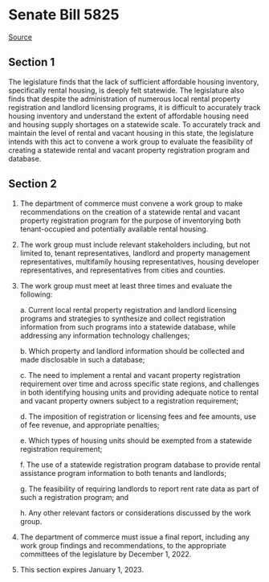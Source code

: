 # Senate Bill 5825

[Source](http://lawfilesext.leg.wa.gov/biennium/2021-22/Xml/Bills/Senate%20Bills/5825.xml)
## Section 1
The legislature finds that the lack of sufficient affordable housing inventory, specifically rental housing, is deeply felt statewide. The legislature also finds that despite the administration of numerous local rental property registration and landlord licensing programs, it is difficult to accurately track housing inventory and understand the extent of affordable housing need and housing supply shortages on a statewide scale. To accurately track and maintain the level of rental and vacant housing in this state, the legislature intends with this act to convene a work group to evaluate the feasibility of creating a statewide rental and vacant property registration program and database.


## Section 2
1. The department of commerce must convene a work group to make recommendations on the creation of a statewide rental and vacant property registration program for the purpose of inventorying both tenant-occupied and potentially available rental housing.

2. The work group must include relevant stakeholders including, but not limited to, tenant representatives, landlord and property management representatives, multifamily housing representatives, housing developer representatives, and representatives from cities and counties.

3. The work group must meet at least three times and evaluate the following:

    a. Current local rental property registration and landlord licensing programs and strategies to synthesize and collect registration information from such programs into a statewide database, while addressing any information technology challenges;

    b. Which property and landlord information should be collected and made disclosable in such a database;

    c. The need to implement a rental and vacant property registration requirement over time and across specific state regions, and challenges in both identifying housing units and providing adequate notice to rental and vacant property owners subject to a registration requirement;

    d. The imposition of registration or licensing fees and fee amounts, use of fee revenue, and appropriate penalties;

    e. Which types of housing units should be exempted from a statewide registration requirement;

    f. The use of a statewide registration program database to provide rental assistance program information to both tenants and landlords;

    g. The feasibility of requiring landlords to report rent rate data as part of such a registration program; and

    h. Any other relevant factors or considerations discussed by the work group.

4. The department of commerce must issue a final report, including any work group findings and recommendations, to the appropriate committees of the legislature by December 1, 2022.

5. This section expires January 1, 2023.

